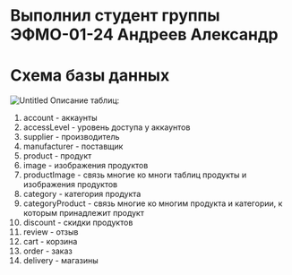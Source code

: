 # Выполнил студент группы ЭФМО-01-24 Андреев Александр
# Схема базы данных
![Untitled](https://github.com/user-attachments/assets/2ec083a3-5912-4576-87b4-4fb483c8dcdf)
Описание таблиц:
1. account - аккаунты 
2. accessLevel - уровень доступа у аккаунтов
3. supplier - производитель 
4. manufacturer - поставщик
5. product - продукт
6. image - изображения продуктов
7. productImage - связь многие ко многи таблиц продукты и изображения продуктов
8. category - категория продукта
9. categoryProduct - связь многие ко многим продукта и категории, к которым принадлежит продукт
10. discount - скидки продуктов
11. review - отзыв
12. cart - корзина
13. order - заказ
14. delivery - магазины 


